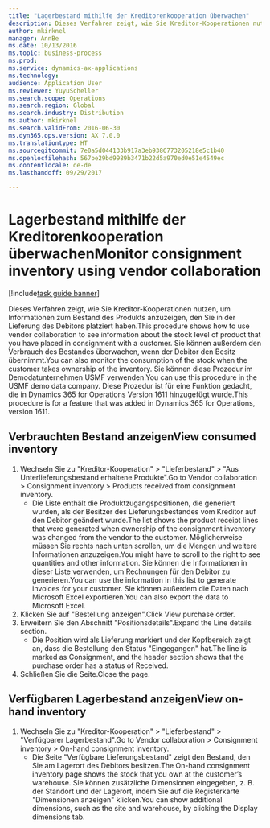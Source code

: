 ```yaml
---
title: "Lagerbestand mithilfe der Kreditorenkooperation überwachen"
description: Dieses Verfahren zeigt, wie Sie Kreditor-Kooperationen nutzen, um Informationen zum Bestand des Produkts anzuzeigen, den Sie in der Lieferung des Debitors platziert haben.
author: mkirknel
manager: AnnBe
ms.date: 10/13/2016
ms.topic: business-process
ms.prod: 
ms.service: dynamics-ax-applications
ms.technology: 
audience: Application User
ms.reviewer: YuyuScheller
ms.search.scope: Operations
ms.search.region: Global
ms.search.industry: Distribution
ms.author: mkirknel
ms.search.validFrom: 2016-06-30
ms.dyn365.ops.version: AX 7.0.0
ms.translationtype: HT
ms.sourcegitcommit: 7e0a5d044133b917a3eb9386773205218e5c1b40
ms.openlocfilehash: 567be29bd9989b3471b22d5a970ed0e51e4549ec
ms.contentlocale: de-de
ms.lasthandoff: 09/29/2017

---
```

# <a name="monitor-consignment-inventory-using-vendor-collaboration"></a><span data-ttu-id="08c5f-103">Lagerbestand mithilfe der Kreditorenkooperation überwachen</span><span class="sxs-lookup"><span data-stu-id="08c5f-103">Monitor consignment inventory using vendor collaboration</span></span>

[!include[task guide banner](../../includes/task-guide-banner.md)]

<span data-ttu-id="08c5f-104">Dieses Verfahren zeigt, wie Sie Kreditor-Kooperationen nutzen, um Informationen zum Bestand des Produkts anzuzeigen, den Sie in der Lieferung des Debitors platziert haben.</span><span class="sxs-lookup"><span data-stu-id="08c5f-104">This procedure shows how to use vendor collaboration to see information about the stock level of product that you have placed in consignment with a customer.</span></span> <span data-ttu-id="08c5f-105">Sie können außerdem den Verbrauch des Bestandes überwachen, wenn der Debitor den Besitz übernimmt.</span><span class="sxs-lookup"><span data-stu-id="08c5f-105">You can also monitor the consumption of the stock when the customer takes ownership of the inventory.</span></span> <span data-ttu-id="08c5f-106">Sie können diese Prozedur im Demodatunternehmen USMF verwenden.</span><span class="sxs-lookup"><span data-stu-id="08c5f-106">You can use this procedure in the USMF demo data company.</span></span> <span data-ttu-id="08c5f-107">Diese Prozedur ist für eine Funktion gedacht, die in Dynamics 365 for Operations Version 1611 hinzugefügt wurde.</span><span class="sxs-lookup"><span data-stu-id="08c5f-107">This procedure is for a feature that was added in Dynamics 365 for Operations, version 1611.</span></span>


## <a name="view-consumed-inventory"></a><span data-ttu-id="08c5f-108">Verbrauchten Bestand anzeigen</span><span class="sxs-lookup"><span data-stu-id="08c5f-108">View consumed inventory</span></span>
1. <span data-ttu-id="08c5f-109">Wechseln Sie zu "Kreditor-Kooperation" > "Lieferbestand" > "Aus Unterlieferungsbestand erhaltene Produkte".</span><span class="sxs-lookup"><span data-stu-id="08c5f-109">Go to Vendor collaboration > Consignment inventory > Products received from consignment inventory.</span></span>
    * <span data-ttu-id="08c5f-110">Die Liste enthält die Produktzugangspositionen, die generiert wurden, als der Besitzer des Lieferungsbestandes vom Kreditor auf den Debitor geändert wurde.</span><span class="sxs-lookup"><span data-stu-id="08c5f-110">The list shows the product receipt lines that were generated when ownership of the consignment inventory was changed from the vendor to the customer.</span></span> <span data-ttu-id="08c5f-111">Möglicherweise müssen Sie rechts nach unten scrollen, um die Mengen und weitere Informationen anzuzeigen.</span><span class="sxs-lookup"><span data-stu-id="08c5f-111">You might have to scroll to the right to see quantities and other information.</span></span> <span data-ttu-id="08c5f-112">Sie können die Informationen in dieser Liste verwenden, um Rechnungen für den Debitor zu generieren.</span><span class="sxs-lookup"><span data-stu-id="08c5f-112">You can use the information in this list to generate invoices for your customer.</span></span> <span data-ttu-id="08c5f-113">Sie können außerdem die Daten nach Microsoft Excel exportieren.</span><span class="sxs-lookup"><span data-stu-id="08c5f-113">You can also export the data to Microsoft Excel.</span></span>   
2. <span data-ttu-id="08c5f-114">Klicken Sie auf "Bestellung anzeigen".</span><span class="sxs-lookup"><span data-stu-id="08c5f-114">Click View purchase order.</span></span>
3. <span data-ttu-id="08c5f-115">Erweitern Sie den Abschnitt "Positionsdetails".</span><span class="sxs-lookup"><span data-stu-id="08c5f-115">Expand the Line details section.</span></span>
    * <span data-ttu-id="08c5f-116">Die Position wird als Lieferung markiert und der Kopfbereich zeigt an, dass die Bestellung den Status "Eingegangen" hat.</span><span class="sxs-lookup"><span data-stu-id="08c5f-116">The line is marked as Consignment, and the header section shows that the purchase order has a status of Received.</span></span>  
4. <span data-ttu-id="08c5f-117">Schließen Sie die Seite.</span><span class="sxs-lookup"><span data-stu-id="08c5f-117">Close the page.</span></span>

## <a name="view-on-hand-inventory"></a><span data-ttu-id="08c5f-118">Verfügbaren Lagerbestand anzeigen</span><span class="sxs-lookup"><span data-stu-id="08c5f-118">View on-hand inventory</span></span>
1. <span data-ttu-id="08c5f-119">Wechseln Sie zu "Kreditor-Kooperation" > "Lieferbestand" > "Verfügbarer Lagerbestand".</span><span class="sxs-lookup"><span data-stu-id="08c5f-119">Go to Vendor collaboration > Consignment inventory > On-hand consignment inventory.</span></span>
    * <span data-ttu-id="08c5f-120">Die Seite "Verfügbare Lieferungsbestand" zeigt den Bestand, den Sie am Lagerort des Debitors besitzen.</span><span class="sxs-lookup"><span data-stu-id="08c5f-120">The On-hand consignment inventory page shows the stock that you own at the customer’s warehouse.</span></span> <span data-ttu-id="08c5f-121">Sie können zusätzliche Dimensionen eingegeben, z. B. der Standort und der Lagerort, indem Sie auf die Registerkarte "Dimensionen anzeigen" klicken.</span><span class="sxs-lookup"><span data-stu-id="08c5f-121">You can show additional dimensions, such as the site and warehouse, by clicking the Display dimensions tab.</span></span>   


